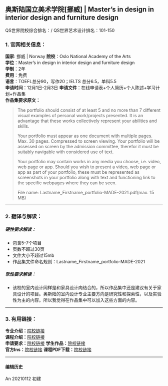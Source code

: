 ## 奥斯陆国立美术学院[挪威] | Master’s in design in interior design and furniture design

QS世界院校综合排名：/
QS世界艺术设计排名：101-150

### 1. 官网相关信息：

**国家**: 挪威 | Norway
**院校**：Oslo National Academy of the Arts  
**学位**：Master’s in design in interior design and furniture design  
**学制**：2年  
**费用**：免费  
**语言**：TOEFL总分90，写作20；IELTS 总分6.5，单科5.5  
**申请时间**：12月1日-2月3日
**申请文件**：在线申请表+个人简历+个人陈述+学习计划+作品集  
**作品集要求原文：**   
> The portfolio should consist of at least 5 and no more than 7 different visual examples of personal work/projects presented. It is an advantage that these works collectively represent your abilities and skills.
>
> Your portfolio must appear as one document with multiple pages. Max. 30 pages.
Compressed to screen viewing. Your portfolio will be assessed on screen by the admission committee, therefor it must be suitably navigable with considered use of text.
>
> Your portfolio may contain works in any media you choose, i.e. video, web page or app. Should you wish to present a video, web page or app as part of your portfolio, these must be represented as screenshots in your portfolio along with text and functioning link to the specific webpages where they can be seen.
>
> File name: Lastname_Firstname_portfolio-MADE-2021.pdf(max. 15 MB)



---


### 2. 翻译与解读：

##### 硬性要求解读：
- 包含5-7个项目
- 页数不超过30页
- 文件大小不超过15mb
- 作品集文件命名规则：Lastname_Firstname_portfolio-MADE-2021  


##### 软性要求解读：
- 该校的室内设计同样是和家具设计向结合的，所以作品集中还是建议有关于家具设计的项目。奥斯陆的室内设计专业主要方向是研究性和探索性，以及实验性为主的内容。所以我觉得在作品集中可以加入这些方面的内容。


---


### 3. 有用链接：

**专业介绍：**[院校链接](https://khio.no/en/studies/design#admissions-made)  
**课程介绍：**[院校链接](https://khio.no/en/studies/design#admissions-made)  
**申请要求：**[院校链接](https://khio.no/en/studies/design#admissions-made)
**学生作品：**[院校链接](https://imkhio.no/)  
**官方Ins：**[院校链接](https://www.instagram.com/imkhio.no/)
**课程PDF下载：**[院校链接](https://khio.no/system/resources/W1siZiIsIjIwMTgvMTEvMTMvMTVfMzZfMTFfOTM1X0N1cnJpY3VsdW1fZm9yX01hc3Rlcl9pbl9EZXNpZ25fcHJfMjMuMTAuMjAxOC5wZGYiXV0/Curriculum%20for%20Master%20in%20Design%20pr%2023.10.2018.pdf)  


---


#### 编辑历史

An 20210112 初建  
